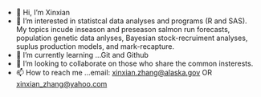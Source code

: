 - 👋 Hi, I’m Xinxian
- 👀 I’m interested in statistcal data analyses and programs (R and SAS). 
My topics incude inseason and preseason salmon run forecasts, population genetic data anlyses, Bayesian stock-recruiment analyses, suplus production models, and mark-recapture.
- 🌱 I’m currently learning ...Git and Github
- 💞️ I’m looking to collaborate on those who share the common insterests. 
- 📫 How to reach me ...email: xinxian.zhang@alaska.gov OR xinxian_zhang@yahoo.com

<!---
xzhangak/xzhangak is a ✨ special ✨ repository because its `README.md` (this file) appears on your GitHub profile.
You can click the Preview link to take a look at your changes.
--->
